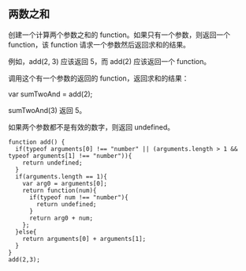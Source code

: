 ## 两数之和
创建一个计算两个参数之和的 function。如果只有一个参数，则返回一个 function，该 function 请求一个参数然后返回求和的结果。

例如，add(2, 3) 应该返回 5，而 add(2) 应该返回一个 function。

调用这个有一个参数的返回的 function，返回求和的结果：

var sumTwoAnd = add(2);

sumTwoAnd(3) 返回 5。

如果两个参数都不是有效的数字，则返回 undefined。
```
function add() {
  if(typeof arguments[0] !== "number" || (arguments.length > 1 && typeof arguments[1] !== "number")){
    return undefined;
  }
  if(arguments.length == 1){
    var arg0 = arguments[0];
    return function(num){
      if(typeof num !== "number"){
        return undefined;
      }
      return arg0 + num;
    };
  }else{
    return arguments[0] + arguments[1];
  }
}
add(2,3);

```